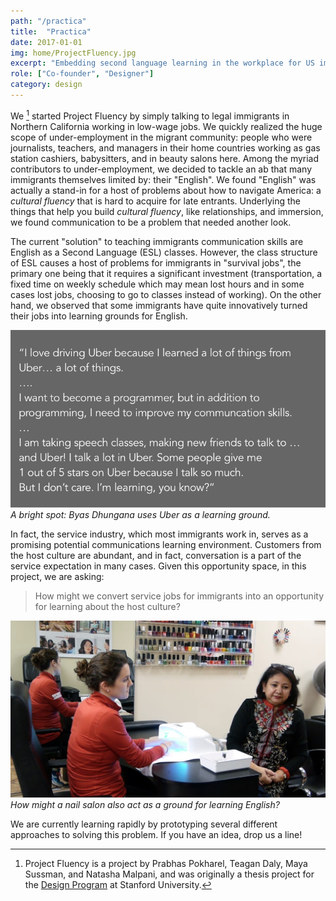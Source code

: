 ```yaml
---
path: "/practica"
title:  "Practica"
date: 2017-01-01
img: home/ProjectFluency.jpg
excerpt: "Embedding second language learning in the workplace for US immigrants"
role: ["Co-founder", "Designer"]
category: design
---
```


We [^1] started Project Fluency by simply talking to legal immigrants in Northern California working in low-wage jobs. We quickly realized the huge scope of under-employment in the migrant community: people who were journalists, teachers, and managers in their home countries working as gas station cashiers, babysitters, and in beauty salons here. Among the myriad contributors to under-employment, we decided to tackle an ab that many immigrants themselves limited by: their "English". We found "English" was actually a stand-in for a host of problems about how to navigate America: a _cultural fluency_ that is hard to acquire for late entrants. Underlying the things that help you build _cultural fluency_, like relationships, and immersion, we found communication to be a problem that needed another look.

The current "solution" to teaching immigrants communication skills are English as a Second Language (ESL) classes. However, the class structure of ESL causes a host of problems for immigrants in "survival jobs", the primary one being that it requires a significant investment (transportation, a fixed time on weekly schedule which may mean lost hours and in some cases lost jobs, choosing to go to classes instead of working). On the other hand, we observed that some immigrants have quite innovatively turned their jobs into learning grounds for English.


![UberInnovator](./ByasUber.png)
*A bright spot: Byas Dhungana uses Uber as a learning ground.*

In fact, the service industry, which most immigrants work in, serves as a promising potential communications learning environment. Customers from the host culture are abundant, and in fact, conversation is a part of the service expectation in many cases. Given this opportunity space, in this project, we are asking:

> How might we convert service jobs for immigrants into an opportunity for learning about the host culture?

![UberInnovator](./NailSalon.png)
*How might a nail salon also act as a ground for learning English?*

We are currently learning rapidly by prototyping several different approaches to solving this problem. If you have an idea, drop us a line!

[^1]: Project Fluency is a project by Prabhas Pokharel, Teagan Daly, Maya Sussman, and Natasha Malpani, and was originally a thesis project for the [Design Program](http://designimpact.stanford.edu/) at Stanford University.




